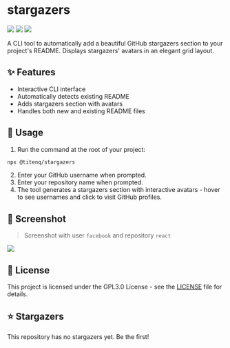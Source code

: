 # stargazers
![](https://img.shields.io/github/stars/titenq/stargazers.svg) ![](https://img.shields.io/github/forks/titenq/stargazers.svg) ![](https://img.shields.io/github/issues/titenq/stargazers.svg)

A CLI tool to automatically add a beautiful GitHub stargazers section to your project's README. Displays stargazers' avatars in an elegant grid layout.


## ✨ Features

- Interactive CLI interface
- Automatically detects existing README
- Adds stargazers section with avatars
- Handles both new and existing README files


## 📖 Usage
1. Run the command at the root of your project:
```bash
npx @titenq/stargazers
```

2. Enter your GitHub username when prompted.
3. Enter your repository name when prompted.
4. The tool generates a stargazers section with interactive avatars - hover to see usernames and click to visit GitHub profiles.


## 📸 Screenshot
> Screenshot with user `facebook` and repository `react`

![](https://files.catbox.moe/t3xe7u.jpeg)


## 📜 License

This project is licensed under the GPL3.0 License - see the [LICENSE](LICENSE.txt) file for details.


<!-- Stargazers generated automatically with npx @titenq/stargazers -->
## ⭐ Stargazers

This repository has no stargazers yet. Be the first!
